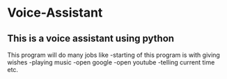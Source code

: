 # Voice-Assistant

## This is a voice assistant using python

This program will do many jobs like
    -starting of this program is with giving wishes
    -playing music
    -open google
    -open youtube
    -telling current time etc.
  

    
